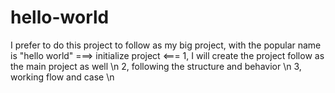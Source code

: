 # hello-world
I prefer to do this project to follow as my big project, with the popular name is "hello world"
===> initialize project <===
1, I will create the project follow as the main project as well \n
2, following the structure and behavior \n
3, working flow and case \n
